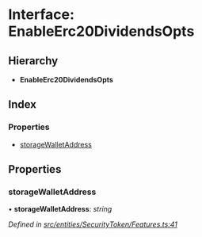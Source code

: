# Interface: EnableErc20DividendsOpts

## Hierarchy

* **EnableErc20DividendsOpts**

## Index

### Properties

* [storageWalletAddress](_entities_securitytoken_features_.enableerc20dividendsopts.md#storagewalletaddress)

## Properties

###  storageWalletAddress

• **storageWalletAddress**: *string*

*Defined in [src/entities/SecurityToken/Features.ts:41](https://github.com/PolymathNetwork/polymath-sdk/blob/e8bbc1e/src/entities/SecurityToken/Features.ts#L41)*
